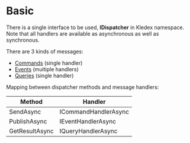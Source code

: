 # Basic

There is a single interface to be used, **IDispatcher** in Kledex namespace.
Note that all handlers are available as asynchronous as well as synchronous.

There are 3 kinds of messages:
- [Commands](https://github.com/lucabriguglia/Kledex/wiki/Commands) (single handler)
- [Events](https://github.com/lucabriguglia/Kledex/wiki/Events) (multiple handlers)
- [Queries](https://github.com/lucabriguglia/Kledex/wiki/Queries) (single handler)

Mapping between dispatcher methods and message handlers:

| Method | Handler |
| --- | --- |
| SendAsync | ICommandHandlerAsync |
| PublishAsync | IEventHandlerAsync |
| GetResultAsync | IQueryHandlerAsync |

